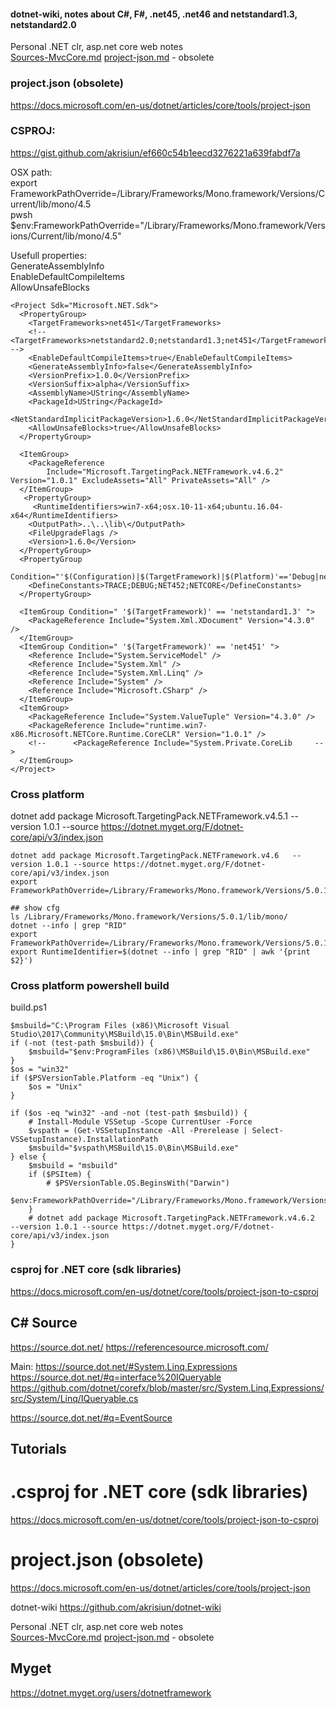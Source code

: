 #### dotnet-wiki, notes about C#, F#, .net45, .net46 and netstandard1.3,   netstandard2.0
Personal .NET clr, asp.net core web notes  
[Sources-MvcCore.md](Sources-MvcCore.md)
[project-json.md](dotnet/project-json.md) - obsolete

### project.json (obsolete)
<https://docs.microsoft.com/en-us/dotnet/articles/core/tools/project-json>

### CSPROJ:

https://gist.github.com/akrisiun/ef660c54b1eecd3276221a639fabdf7a  

OSX path:  
export FrameworkPathOverride=/Library/Frameworks/Mono.framework/Versions/Current/lib/mono/4.5  
pwsh  
$env:FrameworkPathOverride="/Library/Frameworks/Mono.framework/Versions/Current/lib/mono/4.5"  

Usefull properties:  
GenerateAssemblyInfo  
EnableDefaultCompileItems  
AllowUnsafeBlocks
```
<Project Sdk="Microsoft.NET.Sdk">
  <PropertyGroup>
    <TargetFrameworks>net451</TargetFrameworks>
    <!-- <TargetFrameworks>netstandard2.0;netstandard1.3;net451</TargetFrameworks> -->
    <EnableDefaultCompileItems>true</EnableDefaultCompileItems>
    <GenerateAssemblyInfo>false</GenerateAssemblyInfo>
    <VersionPrefix>1.0.0</VersionPrefix>
    <VersionSuffix>alpha</VersionSuffix>
    <AssemblyName>UString</AssemblyName>
    <PackageId>UString</PackageId>
    <NetStandardImplicitPackageVersion>1.6.0</NetStandardImplicitPackageVersion>
    <AllowUnsafeBlocks>true</AllowUnsafeBlocks>  
  </PropertyGroup>

  <ItemGroup>
    <PackageReference 
        Include="Microsoft.TargetingPack.NETFramework.v4.6.2" Version="1.0.1" ExcludeAssets="All" PrivateAssets="All" />
  </ItemGroup>
   <PropertyGroup>
     <RuntimeIdentifiers>win7-x64;osx.10-11-x64;ubuntu.16.04-x64</RuntimeIdentifiers>
    <OutputPath>..\..\lib\</OutputPath>
    <FileUpgradeFlags />
    <Version>1.6.0</Version>
  </PropertyGroup>
  <PropertyGroup 
      Condition="'$(Configuration)|$(TargetFramework)|$(Platform)'=='Debug|net452|AnyCPU'">
    <DefineConstants>TRACE;DEBUG;NET452;NETCORE</DefineConstants>
  </PropertyGroup>

  <ItemGroup Condition=" '$(TargetFramework)' == 'netstandard1.3' ">
    <PackageReference Include="System.Xml.XDocument" Version="4.3.0" />
  </ItemGroup>
  <ItemGroup Condition=" '$(TargetFramework)' == 'net451' ">
    <Reference Include="System.ServiceModel" />
    <Reference Include="System.Xml" />
    <Reference Include="System.Xml.Linq" />
    <Reference Include="System" />
    <Reference Include="Microsoft.CSharp" />
  </ItemGroup>
  <ItemGroup>
    <PackageReference Include="System.ValueTuple" Version="4.3.0" />
    <PackageReference Include="runtime.win7-x86.Microsoft.NETCore.Runtime.CoreCLR" Version="1.0.1" />
    <!--      <PackageReference Include="System.Private.CoreLib     -->
  </ItemGroup>
</Project>    
```

### Cross platform

dotnet add package Microsoft.TargetingPack.NETFramework.v4.5.1 --version 1.0.1 --source https://dotnet.myget.org/F/dotnet-core/api/v3/index.json

```
dotnet add package Microsoft.TargetingPack.NETFramework.v4.6   --version 1.0.1 --source https://dotnet.myget.org/F/dotnet-core/api/v3/index.json
export FrameworkPathOverride=/Library/Frameworks/Mono.framework/Versions/5.0.1/lib/mono/4.5   

## show cfg
ls /Library/Frameworks/Mono.framework/Versions/5.0.1/lib/mono/
dotnet --info | grep "RID"
export FrameworkPathOverride=/Library/Frameworks/Mono.framework/Versions/5.0.1/lib/mono/4.5
export RuntimeIdentifier=$(dotnet --info | grep "RID" | awk '{print $2}')
```

### Cross platform powershell build

build.ps1
```
$msbuild="C:\Program Files (x86)\Microsoft Visual Studio\2017\Community\MSBuild\15.0\Bin\MSBuild.exe"
if (-not (test-path $msbuild)) {
    $msbuild="$env:ProgramFiles (x86)\MSBuild\15.0\Bin\MSBuild.exe"
}
$os = "win32"
if ($PSVersionTable.Platform -eq "Unix") {
    $os = "Unix"
}

if ($os -eq "win32" -and -not (test-path $msbuild)) {
    # Install-Module VSSetup -Scope CurrentUser -Force
    $vspath = (Get-VSSetupInstance -All -Prerelease | Select-VSSetupInstance).InstallationPath
    $msbuild="$vspath\MSBuild\15.0\Bin\MSBuild.exe"
} else {
    $msbuild = "msbuild"
    if ($PSItem) { 
        # $PSVersionTable.OS.BeginsWith("Darwin")
        $env:FrameworkPathOverride="/Library/Frameworks/Mono.framework/Versions/Current/lib/mono/4.5"
    }
    # dotnet add package Microsoft.TargetingPack.NETFramework.v4.6.2  --version 1.0.1 --source https://dotnet.myget.org/F/dotnet-core/api/v3/index.json
}
```

### csproj for .NET core (sdk libraries)
<https://docs.microsoft.com/en-us/dotnet/core/tools/project-json-to-csproj>

## C# Source 

https://source.dot.net/
https://referencesource.microsoft.com/

Main: 
https://source.dot.net/#System.Linq.Expressions
https://source.dot.net/#q=interface%20IQueryable
https://github.com/dotnet/corefx/blob/master/src/System.Linq.Expressions/src/System/Linq/IQueryable.cs

https://source.dot.net/#q=EventSource

## Tutorials



# .csproj for .NET core (sdk libraries)  
https://docs.microsoft.com/en-us/dotnet/core/tools/project-json-to-csproj

# project.json (obsolete)
https://docs.microsoft.com/en-us/dotnet/articles/core/tools/project-json


dotnet-wiki <https://github.com/akrisiun/dotnet-wiki>

Personal .NET clr, asp.net core web notes  
[Sources-MvcCore.md](Sources-MvcCore.md)
[project-json.md](project-json.md) - obsolete

##  Myget

https://dotnet.myget.org/users/dotnetframework
